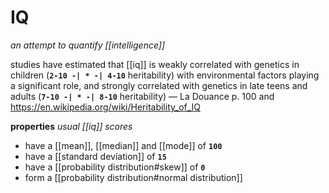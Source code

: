 # IQ

_an attempt to quantify [[intelligence]]_

studies have estimated that [[iq]] is weakly correlated with genetics in children (**`2-10 -| * -| 4-10`** heritability) with environmental factors playing a significant role, and strongly correlated with genetics in late teens and adults (**`7-10 -| * -| 8-10`** heritability) &mdash; La Douance p. 100 and <https://en.wikipedia.org/wiki/Heritability_of_IQ>

**properties** _usual [[iq]] scores_

- have a [[mean]], [[median]] and [[mode]] of **`100`**
- have a [[standard deviation]] of **`15`**
- have a [[probability distribution#skew]] of **`0`**
- form a [[probability distribution#normal distribution]]
